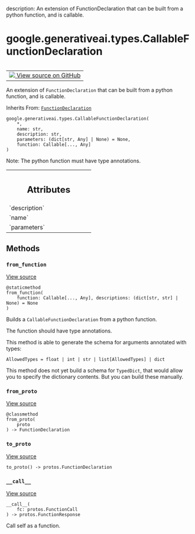 description: An extension of FunctionDeclaration that can be built from a python function, and is callable.

<div itemscope itemtype="http://developers.google.com/ReferenceObject">
<meta itemprop="name" content="google.generativeai.types.CallableFunctionDeclaration" />
<meta itemprop="path" content="Stable" />
<meta itemprop="property" content="__call__"/>
<meta itemprop="property" content="__init__"/>
<meta itemprop="property" content="from_function"/>
<meta itemprop="property" content="from_proto"/>
<meta itemprop="property" content="to_proto"/>
</div>

# google.generativeai.types.CallableFunctionDeclaration

<!-- Insert buttons and diff -->

<table class="tfo-notebook-buttons tfo-api nocontent" align="left">
<td>
  <a target="_blank" href="https://github.com/google/generative-ai-python/blob/master/google/generativeai/types/content_types.py#L568-L589">
    <img src="https://www.tensorflow.org/images/GitHub-Mark-32px.png" />
    View source on GitHub
  </a>
</td>
</table>



An extension of `FunctionDeclaration` that can be built from a python function, and is callable.

Inherits From: [`FunctionDeclaration`](../../../google/generativeai/types/FunctionDeclaration.md)

<pre class="devsite-click-to-copy prettyprint lang-py tfo-signature-link">
<code>google.generativeai.types.CallableFunctionDeclaration(
    *,
    name: str,
    description: str,
    parameters: (dict[str, Any] | None) = None,
    function: Callable[..., Any]
)
</code></pre>



<!-- Placeholder for "Used in" -->

Note: The python function must have type annotations.



<!-- Tabular view -->
 <table class="responsive fixed orange">
<colgroup><col width="214px"><col></colgroup>
<tr><th colspan="2"><h2 class="add-link">Attributes</h2></th></tr>

<tr>
<td>
`description`<a id="description"></a>
</td>
<td>

</td>
</tr><tr>
<td>
`name`<a id="name"></a>
</td>
<td>

</td>
</tr><tr>
<td>
`parameters`<a id="parameters"></a>
</td>
<td>

</td>
</tr>
</table>



## Methods

<h3 id="from_function"><code>from_function</code></h3>

<a target="_blank" class="external" href="https://github.com/google/generative-ai-python/blob/master/google/generativeai/types/content_types.py#L542-L561">View source</a>

<pre class="devsite-click-to-copy prettyprint lang-py tfo-signature-link">
<code>@staticmethod</code>
<code>from_function(
    function: Callable[..., Any], descriptions: (dict[str, str] | None) = None
)
</code></pre>

Builds a `CallableFunctionDeclaration` from a python function.

The function should have type annotations.

This method is able to generate the schema for arguments annotated with types:

`AllowedTypes = float | int | str | list[AllowedTypes] | dict`

This method does not yet build a schema for `TypedDict`, that would allow you to specify the dictionary
contents. But you can build these manually.

<h3 id="from_proto"><code>from_proto</code></h3>

<a target="_blank" class="external" href="https://github.com/google/generative-ai-python/blob/master/google/generativeai/types/content_types.py#L533-L537">View source</a>

<pre class="devsite-click-to-copy prettyprint lang-py tfo-signature-link">
<code>@classmethod</code>
<code>from_proto(
    proto
) -> FunctionDeclaration
</code></pre>




<h3 id="to_proto"><code>to_proto</code></h3>

<a target="_blank" class="external" href="https://github.com/google/generative-ai-python/blob/master/google/generativeai/types/content_types.py#L539-L540">View source</a>

<pre class="devsite-click-to-copy prettyprint lang-py tfo-signature-link">
<code>to_proto() -> protos.FunctionDeclaration
</code></pre>




<h3 id="__call__"><code>__call__</code></h3>

<a target="_blank" class="external" href="https://github.com/google/generative-ai-python/blob/master/google/generativeai/types/content_types.py#L585-L589">View source</a>

<pre class="devsite-click-to-copy prettyprint lang-py tfo-signature-link">
<code>__call__(
    fc: protos.FunctionCall
) -> protos.FunctionResponse
</code></pre>

Call self as a function.




